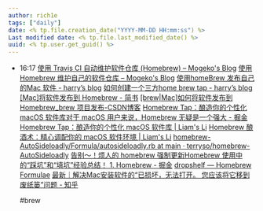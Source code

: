 ```yaml
---
author: rich1e
tags: ["daily"]
date: <% tp.file.creation_date("YYYY-MM-DD HH:mm:ss") %>
Last modified date: <% tp.file.last_modified_date() %>
uuid: <% tp.user.get_guid() %>
---
```


- 16:17 
  [使用 Travis CI 自动维护软件仓库 (Homebrew) – Mogeko's Blog](https://mogeko.me/zh-cn/posts/zh-cn/049/)
  [使用 Homebrew 维护自己的软件仓库 – Mogeko's Blog](https://mogeko.me/zh-cn/posts/zh-cn/046/)
  [使用homeBrew 发布自己的Mac 软件 - harry’s blog](https://haoxiansen.github.io/2023/08/17/%E4%BD%BF%E7%94%A8hombrew-%E5%8F%91%E5%B8%83%E8%87%AA%E5%B7%B1%E7%9A%84Mac-app.html#%E5%88%9B%E5%BB%BAcask-%E8%84%9A%E6%9C%AC)
  [如何创建一个三方home brew tap - harry’s blog](https://haoxiansen.github.io/2023/02/03/%E5%88%9B%E5%BB%BA%E4%B8%89%E6%96%B9homeBrew.html)
  [[Mac]将软件发布到 Homebrew - 简书](https://www.jianshu.com/p/df351f34c160)
  [[brew|Mac]如何将软件发布到Homebrew_brew 项目发布-CSDN博客](https://blog.csdn.net/wenjun_xiao/article/details/106336120)
  [Homebrew Tap：酿造你的个性化 macOS 软件库对于 macOS 用户来说，Homebrew 无疑是一个强大 - 掘金](https://juejin.cn/post/7372484169581035560#heading-15)
  [Homebrew Tap：酿造你的个性化 macOS 软件库 | Liam's Li](https://liam-i.github.io/posts/brew-tap/#%E7%BC%96%E5%86%99-formula)
  [Homebrew 酿酒术：精心调配你的 macOS 软件环境 | Liam's Li](https://liam-i.github.io/posts/brew/)
  [homebrew-AutoSideloadly/Formula/autosideloadly.rb at main · terryso/homebrew-AutoSideloadly](https://github.com/terryso/homebrew-AutoSideloadly/blob/main/Formula/autosideloadly.rb)
  [告别～！烦人的 homebrew 强制更新Homebrew 使用中的“踩坑”和“填坑”经验总结！ 1. Homebrew - 掘金](https://juejin.cn/post/7497079402598236198)
  [dropshelf — Homebrew Formulae](https://formulae.brew.sh/cask/dropshelf)
  [最新｜解决Mac安装软件的“已损坏，无法打开。 您应该将它移到废纸篓”问题 - 知乎](https://zhuanlan.zhihu.com/p/135948430)
  
  #brew  